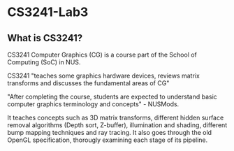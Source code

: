 # CS3241-Lab3

## What is CS3241?
CS3241 Computer Graphics (CG) is a course part of the School of Computing (SoC) in NUS. 

CS3241 "teaches some graphics hardware devices, reviews matrix transforms and discusses the fundamental areas of CG"

"After completing the course, students are expected to understand basic computer graphics terminology and concepts" - NUSMods.

It teaches concepts such as 3D matrix transforms, different hidden surface removal algorithms (Depth sort, Z-buffer),
illumination and shading, different bump mapping techniques and ray tracing. It also goes through the old OpenGL specification,
thorougly examining each stage of its pipeline.


